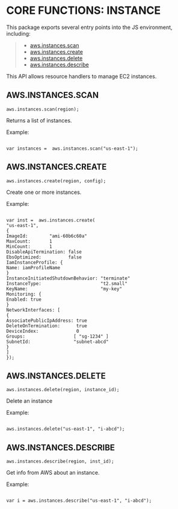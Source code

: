 


# CORE FUNCTIONS: INSTANCE




This package exports several entry points into the JS environment,
including:

> * [aws.instances.scan](#scan)
> * [aws.instances.create](#create)
> * [aws.instances.delete](#delete)
> * [aws.instances.describe](#describe)

This API allows resource handlers to manage EC2 instances.

## AWS.INSTANCES.SCAN
<a name="scan"></a>
`aws.instances.scan(region);`

Returns a list of instances.

Example:

```

var instances =  aws.instances.scan("us-east-1");

```

## AWS.INSTANCES.CREATE
<a name="create"></a>
`aws.instances.create(region, config);`

Create one or more instances.

Example:

```

var inst =  aws.instances.create(
"us-east-1",
{
ImageId:        "ami-60b6c60a"
MaxCount:       1
MinCount:       1
DisableApiTermination: false
EbsOptimized:          false
IamInstanceProfile: {
Name: iamProfileName
}
InstanceInitiatedShutdownBehavior: "terminate"
InstanceType:                      "t2.small"
KeyName:                           "my-key"
Monitoring: {
Enabled: true
}
NetworkInterfaces: [
{
AssociatePublicIpAddress: true
DeleteOnTermination:      true
DeviceIndex:              0
Groups:                  [ "sg-1234" ]
SubnetId:                "subnet-abcd"
}
]
});

```

## AWS.INSTANCES.DELETE
<a name="delete"></a>
`aws.instances.delete(region, instance_id);`

Delete an instance

Example:

```

aws.instances.delete("us-east-1", "i-abcd");

```

## AWS.INSTANCES.DESCRIBE
<a name="describe"></a>
`aws.instances.describe(region, inst_id);`

Get info from AWS about an instance.

Example:

```

var i = aws.instances.describe("us-east-1", "i-abcd");

```


